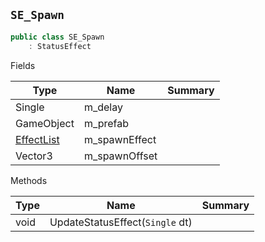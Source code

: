 ## `SE_Spawn`

```csharp
public class SE_Spawn
    : StatusEffect

```

Fields

| Type | Name | Summary | 
| --- | --- | --- | 
| Single | m_delay |  | 
| GameObject | m_prefab |  | 
| [EffectList](./EffectList.md) | m_spawnEffect |  | 
| Vector3 | m_spawnOffset |  | 


Methods

| Type | Name | Summary | 
| --- | --- | --- | 
| void | UpdateStatusEffect(`Single` dt) |  | 



